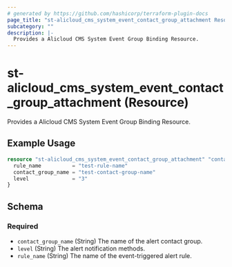 ```yaml
---
# generated by https://github.com/hashicorp/terraform-plugin-docs
page_title: "st-alicloud_cms_system_event_contact_group_attachment Resource - st-alicloud"
subcategory: ""
description: |-
  Provides a Alicloud CMS System Event Group Binding Resource.
---
```


# st-alicloud_cms_system_event_contact_group_attachment (Resource)

Provides a Alicloud CMS System Event Group Binding Resource.

## Example Usage

```terraform
resource "st-alicloud_cms_system_event_contact_group_attachment" "contact_group_attachment" {
  rule_name          = "test-rule-name"
  contact_group_name = "test-contact-group-name"
  level              = "3"
}
```

<!-- schema generated by tfplugindocs -->
## Schema

### Required

- `contact_group_name` (String) The name of the alert contact group.
- `level` (String) The alert notification methods.
- `rule_name` (String) The name of the event-triggered alert rule.


